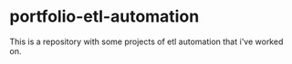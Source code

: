 # portfolio-etl-automation
This is a repository with some projects of etl automation that i've worked on.

